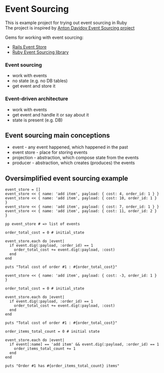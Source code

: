 # Event Sourcing

This is example project for trying out event sourcing in Ruby  
The project is inspired by [Anton Davidov Event Sourcing project](https://github.com/2pegramming/pepegraming-stream/tree/master/event_sourcing)

Gems for working with event sourcing:
* [Rails Event Store](https://railseventstore.org/)
* [Ruby Event Sourcing library](https://github.com/davydovanton/ivento)

### Event sourcing
* work with events
* no state (e.g. no DB tables)
* get event and store it

### Event-driven architecture
* work with events
* get event and handle it or say about it
* state is present  (e.g. DB)

## Event sourcing main conceptions
* event - any event happened, which happened in the past
* event store - place for storing events
* projection - abstraction, which compose state from the events
* producer - abstraction, which creates (produces) the events

## Oversimplified event sourcing example
```
event_store = []
event_store << { name: 'add item', payload: { cost: 4, order_id: 1 } }
event_store << { name: 'add item', payload: { cost: 10, order_id: 1 } }
event_store << { name: 'add item', payload: { cost: 7, order_id: 1 } }
event_store << { name: 'add item', payload: { cost: 11, order_id: 2 } }

pp event_store # => list of events

order_total_cost = 0 # initial_state

event_store.each do |event|
  if event.dig(:payload, :order_id) == 1
    order_total_cost += event.dig(:payload, :cost)
  end
end

puts "Total cost of order #1 : #{order_total_cost}"

event_store << { name: 'add item', payload: { cost: -3, order_id: 1 } }

order_total_cost = 0 # initial_state

event_store.each do |event|
  if event.dig(:payload, :order_id) == 1
    order_total_cost += event.dig(:payload, :cost)
  end
end

puts "Total cost of order #1 : #{order_total_cost}"

order_items_total_count = 0 # initial state

event_store.each do |event|
  if event[:name] == 'add item' && event.dig(:payload, :order_id) == 1
    order_items_total_count += 1
  end
end

puts "Order #1 has #{order_items_total_count} items"

```
